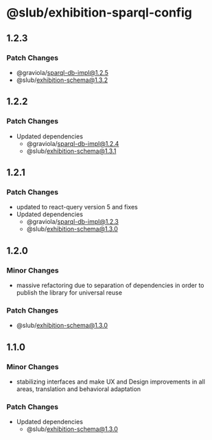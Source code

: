 # @slub/exhibition-sparql-config

## 1.2.3

### Patch Changes

- @graviola/sparql-db-impl@1.2.5
- @slub/exhibition-schema@1.3.2

## 1.2.2

### Patch Changes

- Updated dependencies
  - @graviola/sparql-db-impl@1.2.4
  - @slub/exhibition-schema@1.3.1

## 1.2.1

### Patch Changes

- updated to react-query version 5 and fixes
- Updated dependencies
  - @graviola/sparql-db-impl@1.2.3
  - @slub/exhibition-schema@1.3.0

## 1.2.0

### Minor Changes

- massive refactoring due to separation of dependencies in order to publish the library for universal reuse

### Patch Changes

- @slub/exhibition-schema@1.3.0

## 1.1.0

### Minor Changes

- stabilizing interfaces and make UX and Design improvements in all areas, translation and behavioral adaptation

### Patch Changes

- Updated dependencies
  - @slub/exhibition-schema@1.3.0
